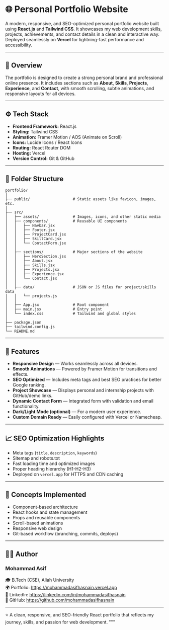 # 🌐 Personal Portfolio Website

A modern, responsive, and SEO-optimized personal portfolio website built using **React.js** and **Tailwind CSS**.
It showcases my web development skills, projects, achievements, and contact details in a clean and interactive way.
Deployed seamlessly on **Vercel** for lightning-fast performance and accessibility.

---

## 🧩 Overview

The portfolio is designed to create a strong personal brand and professional online presence.
It includes sections such as **About**, **Skills**, **Projects**, **Experience**, and **Contact**,
with smooth scrolling, subtle animations, and responsive layouts for all devices.

---

## ⚙️ Tech Stack

- **Frontend Framework:** React.js
- **Styling:** Tailwind CSS
- **Animation:** Framer Motion / AOS (Animate on Scroll)
- **Icons:** Lucide Icons / React Icons
- **Routing:** React Router DOM
- **Hosting:** Vercel
- **Version Control:** Git & GitHub

---

## 📁 Folder Structure
```
portfolio/
│
├── public/                   # Static assets like favicon, images, etc.
│
├── src/
│   ├── assets/               # Images, icons, and other static media
│   ├── components/           # Reusable UI components
│   │   ├── Navbar.jsx
│   │   ├── Footer.jsx
│   │   ├── ProjectCard.jsx
│   │   ├── SkillCard.jsx
│   │   └── ContactForm.jsx
│   │
│   ├── sections/             # Major sections of the website
│   │   ├── HeroSection.jsx
│   │   ├── About.jsx
│   │   ├── Skills.jsx
│   │   ├── Projects.jsx
│   │   ├── Experience.jsx
│   │   └── Contact.jsx
│   │
│   ├── data/                 # JSON or JS files for project/skills data
│   │   └── projects.js
│   │
│   ├── App.jsx               # Root component
│   ├── main.jsx              # Entry point
│   └── index.css             # Tailwind and global styles
│
├── package.json
├── tailwind.config.js
└── README.md
```

---

## 🚀 Features

- **Responsive Design** — Works seamlessly across all devices.
- **Smooth Animations** — Powered by Framer Motion for transitions and effects.
- **SEO Optimized** — Includes meta tags and best SEO practices for better Google ranking.
- **Project Showcase** — Displays personal and internship projects with GitHub/demo links.
- **Dynamic Contact Form** — Integrated form with validation and email functionality.
- **Dark/Light Mode (optional)** — For a modern user experience.
- **Custom Domain Ready** — Easily configured with Vercel or Namecheap.

---

## 📈 SEO Optimization Highlights

- Meta tags (`title`, `description`, `keywords`)
- Sitemap and robots.txt
- Fast loading time and optimized images
- Proper heading hierarchy (H1-H2-H3)
- Deployed on `vercel.app` for HTTPS and CDN caching

---

## 🧠 Concepts Implemented

- Component-based architecture
- React hooks and state management
- Props and reusable components
- Scroll-based animations
- Responsive web design
- Git-based workflow (branching, commits, deploys)

---

## 🧑‍💻 Author

### **Mohammad Asif**
🎓 B.Tech (CSE), Aliah University    
🌍 Portfolio: https://mohammadasifhasnain.vercel.app   
💼 LinkedIn: https://linkedin.com/in/mohammadasifhasnain   
🐙 GitHub: https://github.com/mohammadasifhasnain   

---

⭐ A clean, responsive, and SEO-friendly React portfolio that reflects my journey, skills, and passion for web development.
"""
